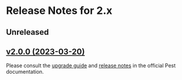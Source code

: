 # Release Notes for 2.x

## Unreleased

## [v2.0.0 (2023-03-20)](https://github.com/pestphp/pest-plugin-laravel/compare/v1.4.0...v2.0.0)

Please consult the [upgrade guide](https://pestphp.com/docs/upgrade-guide) and [release notes](https://pestphp.com/docs/announcing-pest2) in the official Pest documentation.
